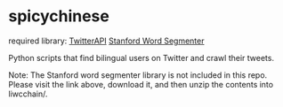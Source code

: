 spicychinese
============

required library:
[TwitterAPI](https://github.com/geduldig/TwitterAPI)
[Stanford Word Segmenter](http://nlp.stanford.edu/software/segmenter.shtml)

Python scripts that find bilingual users on Twitter and crawl their tweets.

Note:
The Stanford word segmenter library is not included in this repo. Please visit the link above, download it, and then unzip the contents into liwcchain/.

